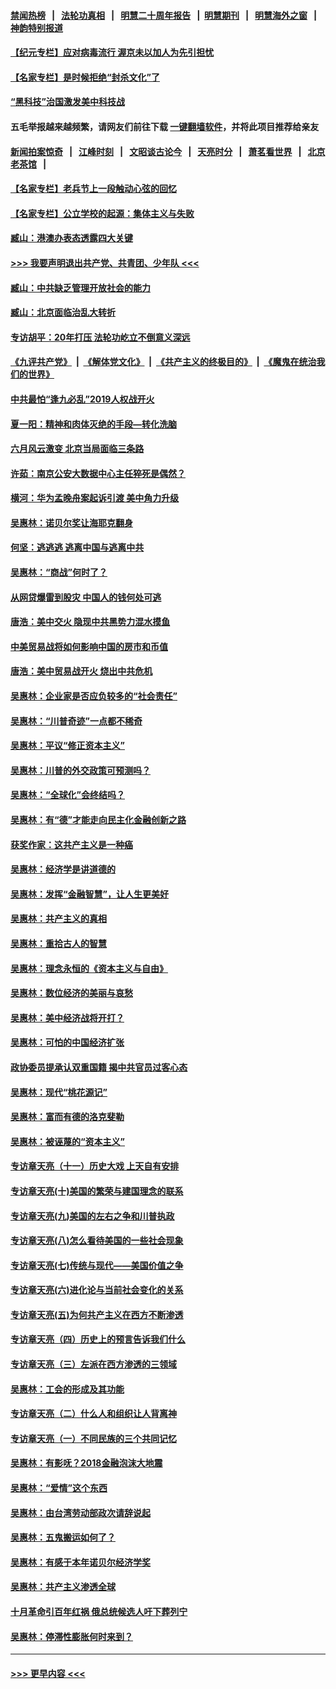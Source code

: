 #### [禁闻热榜](热点新闻.md?=0)  &nbsp;&nbsp;|&nbsp;&nbsp; [法轮功真相](https://github.com/gfw-breaker/truth/blob/master/README.md?=0) &nbsp;&nbsp;|&nbsp;&nbsp; [明慧二十周年报告](https://github.com/gfw-breaker/mh-reports/blob/master/README.md?=0) &nbsp;&nbsp;|&nbsp;&nbsp;[明慧期刊](https://github.com/gfw-breaker/mh-qikan) &nbsp;&nbsp;|&nbsp;&nbsp; [明慧海外之窗](https://github.com/gfw-breaker/mh-news/blob/master/README.md?=0) &nbsp;&nbsp;|&nbsp;&nbsp; [神韵特别报道](https://github.com/gfw-breaker/mh-news/blob/master/shenyun.md?=0)
#### [【纪元专栏】应对病毒流行 渥京未以加人为先引担忧](../pages/nsc423/n11875714.md?t=03010002) 
#### [【名家专栏】是时候拒绝“封杀文化”了](../pages/nsc423/n11814093.md?t=03010002) 
#### [“黑科技”治国激发美中科技战](../pages/nsc423/n11638056.md?t=03010002) 
#### 五毛举报越来越频繁，请网友们前往下载 [一键翻墙软件](https://github.com/gfw-breaker/ssr-accounts)，并将此项目推荐给亲友
#### [新闻拍案惊奇](https://github.com/gfw-breaker/banned-news/blob/master/pages/link4.md) &nbsp;&nbsp;|&nbsp;&nbsp; [江峰时刻](https://github.com/gfw-breaker/banned-news/blob/master/pages/link4.md) &nbsp;&nbsp;|&nbsp;&nbsp; [文昭谈古论今](https://github.com/gfw-breaker/banned-news/blob/master/pages/link4.md) &nbsp;&nbsp;|&nbsp;&nbsp; [天亮时分](https://github.com/gfw-breaker/banned-news/blob/master/pages/link4.md) &nbsp;&nbsp;|&nbsp;&nbsp; [萧茗看世界](https://github.com/gfw-breaker/banned-news/blob/master/pages/link4.md) &nbsp;&nbsp;|&nbsp;&nbsp; [北京老茶馆](https://github.com/gfw-breaker/banned-news/blob/master/pages/link4.md) &nbsp;&nbsp;|&nbsp;&nbsp; 
#### [【名家专栏】老兵节上一段触动心弦的回忆](../pages/nsc423/n11646016.md?t=03010002) 
#### [【名家专栏】公立学校的起源：集体主义与失败](../pages/nsc423/n11601833.md?t=03010002) 
#### [臧山：港澳办表态透露四大关键](../pages/nsc423/n11421628.md?t=03010002) 
#### [>>> 我要声明退出共产党、共青团、少年队 <<<](https://github.com/begood0513/goodnews/blob/master/quit/letter.md) 
#### [臧山：中共缺乏管理开放社会的能力](../pages/nsc423/n11407457.md?t=03010002) 
#### [臧山：北京面临治乱大转折](../pages/nsc423/n11406895.md?t=03010002) 
#### [专访胡平：20年打压 法轮功屹立不倒意义深远](../pages/nsc423/n11398800.md?t=03010002) 
#### [《九评共产党》](https://github.com/begood0513/9ping.md/blob/master/README.md) &nbsp;|&nbsp; [《解体党文化》](../../../../jtdwh.md/blob/master/README.md)  &nbsp;|&nbsp; [《共产主义的终极目的》](../../../../gczydzjmd.md/blob/master/README.md) &nbsp;|&nbsp; [《魔鬼在统治我们的世界》](../../../../mgztzwmdsj.md/blob/master/README.md) 
#### [中共最怕“逢九必乱”2019人权战开火](../pages/nsc423/n11385248.md?t=03010002) 
#### [夏一阳：精神和肉体灭绝的手段—转化洗脑](../pages/nsc423/n11368250.md?t=03010002) 
#### [六月风云激变 北京当局面临三条路](../pages/nsc423/n11313668.md?t=03010002) 
#### [许茹：南京公安大数据中心主任猝死是偶然？](../pages/nsc423/n11064744.md?t=03010002) 
#### [横河：华为孟晚舟案起诉引渡 美中角力升级](../pages/nsc423/n11027230.md?t=03010002) 
#### [吴惠林：诺贝尔奖让海耶克翻身](../pages/nsc423/n10890049.md?t=03010002) 
#### [何坚：逃逃逃 逃离中国与逃离中共](../pages/nsc423/n10592891.md?t=03010002) 
#### [吴惠林：“商战”何时了？](../pages/nsc423/n10573558.md?t=03010002) 
#### [从网贷爆雷到股灾 中国人的钱何处可逃](../pages/nsc423/n10572800.md?t=03010002) 
#### [唐浩：美中交火 隐现中共黑势力混水摸鱼](../pages/nsc423/n10544040.md?t=03010002) 
#### [中美贸易战将如何影响中国的房市和币值](../pages/nsc423/n10543697.md?t=03010002) 
#### [唐浩：美中贸易战开火 烧出中共危机](../pages/nsc423/n10540126.md?t=03010002) 
#### [吴惠林：企业家是否应负较多的“社会责任”](../pages/nsc423/n10535022.md?t=03010002) 
#### [吴惠林：“川普奇迹”一点都不稀奇](../pages/nsc423/n10512808.md?t=03010002) 
#### [吴惠林：平议“修正资本主义”](../pages/nsc423/n10495724.md?t=03010002) 
#### [吴惠林：川普的外交政策可预测吗？](../pages/nsc423/n10462387.md?t=03010002) 
#### [吴惠林：“全球化”会终结吗？](../pages/nsc423/n10452838.md?t=03010002) 
#### [吴惠林：有“德”才能走向民主化金融创新之路](../pages/nsc423/n10432292.md?t=03010002) 
#### [获奖作家：这共产主义是一种癌](../pages/nsc423/n10431541.md?t=03010002) 
#### [吴惠林：经济学是讲道德的](../pages/nsc423/n10398014.md?t=03010002) 
#### [吴惠林：发挥“金融智慧”，让人生更美好](../pages/nsc423/n10375019.md?t=03010002) 
#### [吴惠林：共产主义的真相](../pages/nsc423/n10351394.md?t=03010002) 
#### [吴惠林：重拾古人的智慧](../pages/nsc423/n10337691.md?t=03010002) 
#### [吴惠林：理念永恒的《资本主义与自由》](../pages/nsc423/n10316274.md?t=03010002) 
#### [吴惠林：数位经济的美丽与哀愁](../pages/nsc423/n10292946.md?t=03010002) 
#### [吴惠林：美中经济战将开打？](../pages/nsc423/n10258825.md?t=03010002) 
#### [吴惠林：可怕的中国经济扩张](../pages/nsc423/n10219147.md?t=03010002) 
#### [政协委员提承认双重国籍 揭中共官员过客心态](../pages/nsc423/n10208809.md?t=03010002) 
#### [吴惠林：现代“桃花源记”](../pages/nsc423/n10185234.md?t=03010002) 
#### [吴惠林：富而有德的洛克斐勒](../pages/nsc423/n10142264.md?t=03010002) 
#### [吴惠林：被诬蔑的“资本主义”](../pages/nsc423/n10124816.md?t=03010002) 
#### [专访章天亮（十一）历史大戏 上天自有安排](../pages/nsc423/n10094905.md?t=03010002) 
#### [专访章天亮(十)美国的繁荣与建国理念的联系](../pages/nsc423/n10094899.md?t=03010002) 
#### [专访章天亮(九)美国的左右之争和川普执政](../pages/nsc423/n10094889.md?t=03010002) 
#### [专访章天亮(八)怎么看待美国的一些社会现象](../pages/nsc423/n10094857.md?t=03010002) 
#### [专访章天亮(七)传统与现代——美国价值之争](../pages/nsc423/n10093140.md?t=03010002) 
#### [专访章天亮(六)进化论与当前社会变化的关系](../pages/nsc423/n10092036.md?t=03010002) 
#### [专访章天亮(五)为何共产主义在西方不断渗透](../pages/nsc423/n10083620.md?t=03010002) 
#### [专访章天亮（四）历史上的预言告诉我们什么](../pages/nsc423/n10083606.md?t=03010002) 
#### [专访章天亮（三）左派在西方渗透的三领域](../pages/nsc423/n10081115.md?t=03010002) 
#### [吴惠林：工会的形成及其功能](../pages/nsc423/n10080633.md?t=03010002) 
#### [专访章天亮（二）什么人和组织让人背离神](../pages/nsc423/n10076637.md?t=03010002) 
#### [专访章天亮（一）不同民族的三个共同记忆](../pages/nsc423/n10074188.md?t=03010002) 
#### [吴惠林：有影呒？2018金融泡沫大地震](../pages/nsc423/n10040534.md?t=03010002) 
#### [吴惠林：“爱情”这个东西](../pages/nsc423/n10019423.md?t=03010002) 
#### [吴惠林：由台湾劳动部政次请辞说起](../pages/nsc423/n9979679.md?t=03010002) 
#### [吴惠林：五鬼搬运如何了？](../pages/nsc423/n9925338.md?t=03010002) 
#### [吴惠林：有感于本年诺贝尔经济学奖](../pages/nsc423/n9871883.md?t=03010002) 
#### [吴惠林：共产主义渗透全球](../pages/nsc423/n9812748.md?t=03010002) 
#### [十月革命引百年红祸 俄总统候选人吁下葬列宁](../pages/nsc423/n9810182.md?t=03010002) 
#### [吴惠林：停滞性膨胀何时来到？](../pages/nsc423/n9764136.md?t=03010002) 

----
#### [ >>> 更早内容 <<< ](../indexes/nsc423-earlier.md)
